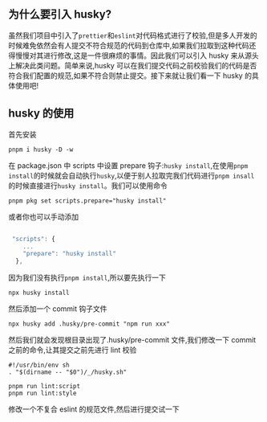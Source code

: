 ## 为什么要引入 husky?

虽然我们项目中引入了`prettier`和`eslint`对代码格式进行了校验,但是多人开发的时候难免依然会有人提交不符合规范的代码到仓库中,如果我们拉取到这种代码还得慢慢对其进行修改,这是一件很麻烦的事情。因此我们可以引入 husky 来从源头上解决此类问题。简单来说,husky 可以在我们提交代码之前校验我们的代码是否符合我们配置的规范,如果不符合则禁止提交。接下来就让我们看一下 husky 的具体使用吧!

## husky 的使用

首先安装

```
pnpm i husky -D -w
```

在 package.json 中 scripts 中设置 prepare 钩子:`husky install`,在使用`pnpm install`的时候就会自动执行`husky`,以便于别人拉取完我们代码进行`pnpm insall`的时候直接进行`husky install`。我们可以使用命令

```
pnpm pkg set scripts.prepare="husky install"
```

或者你也可以手动添加

```js

 "scripts": {
    ...
    "prepare": "husky install"
  },
```

因为我们没有执行`pnpm install`,所以要先执行一下

```
npx husky install
```

然后添加一个 commit 钩子文件

```
npx husky add .husky/pre-commit "npm run xxx"
```

然后我们就会发现根目录出现了.husky/pre-commit 文件,我们修改一下 commit 之前的命令,让其提交之前先进行 lint 校验

```
#!/usr/bin/env sh
. "$(dirname -- "$0")/_/husky.sh"

pnpm run lint:script
pnpm run lint:style
```

修改一个不复合 eslint 的规范文件,然后进行提交试一下
